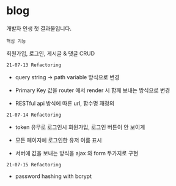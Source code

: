 # blog

개발자 인생 첫 결과물입니다.

`핵심 기능`

회원가입, 로그인, 게시글 & 댓글 CRUD

`21-07-13 Refactoring`

 - query string -> path variable 방식으로 변경
 
 - Primary Key 값을 router 에서 render 시 함께 보내는 방식으로 변경
 
 - RESTful api 방식에 따른 url, 함수명 재정의

`21-07-14 Refactoring`

 - token 유무로 로그인시 회원가입, 로그인 버튼이 안 보이게

 - 모든 페이지에 로그인한 유저 이름 표시

 - 서버에 값을 보내는 방식을 ajax 와 form 두가지로 구현

`21-07-15 Refactoring`

 - password hashing with bcrypt

